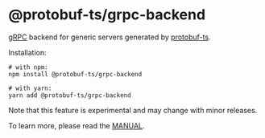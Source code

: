 @protobuf-ts/grpc-backend
=========================

[gRPC](https://grpc.io/) backend for generic servers generated by [protobuf-ts](https://github.com/timostamm/protobuf-ts/).

Installation:

```shell script
# with npm:
npm install @protobuf-ts/grpc-backend

# with yarn:
yarn add @protobuf-ts/grpc-backend
```

Note that this feature is experimental and may change with minor releases.

To learn more, please read the [MANUAL](https://github.com/timostamm/protobuf-ts/blob/master/MANUAL.md#generic-rpc-servers).   


